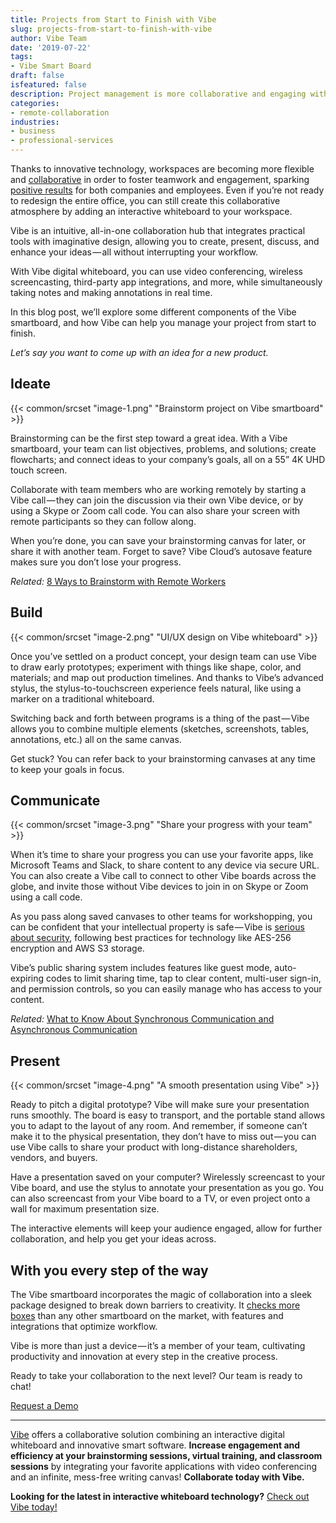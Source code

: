 ```yaml
---
title: Projects from Start to Finish with Vibe
slug: projects-from-start-to-finish-with-vibe
author: Vibe Team
date: '2019-07-22'
tags:
- Vibe Smart Board
draft: false
isfeatured: false
description: Project management is more collaborative and engaging with a Vibe interactive whiteboard.
categories:
- remote-collaboration
industries:
- business
- professional-services
---
```


Thanks to innovative technology, workspaces are becoming more flexible and [collaborative](https://medium.com/vibe-team/how-to-build-a-collaborative-workspace-and-why-you-should-e3eaebbf799e) in order to foster teamwork and engagement, sparking [positive results](https://hbr.org/2014/10/workspaces-that-move-people) for both companies and employees. Even if you’re not ready to redesign the entire office, you can still create this collaborative atmosphere by adding an interactive whiteboard to your workspace.

Vibe is an intuitive, all-in-one collaboration hub that integrates practical tools with imaginative design, allowing you to create, present, discuss, and enhance your ideas — all without interrupting your workflow.

With Vibe digital whiteboard, you can use video conferencing, wireless screencasting, third-party app integrations, and more, while simultaneously taking notes and making annotations in real time.

In this blog post, we’ll explore some different components of the Vibe smartboard, and how Vibe can help you manage your project from start to finish.

*Let’s say you want to come up with an idea for a new product.*

## Ideate

{{< common/srcset "image-1.png" "Brainstorm project on Vibe smartboard" >}}

Brainstorming can be the first step toward a great idea. With a Vibe smartboard, your team can list objectives, problems, and solutions; create flowcharts; and connect ideas to your company’s goals, all on a 55” 4K UHD touch screen.

Collaborate with team members who are working remotely by starting a Vibe call — they can join the discussion via their own Vibe device, or by using a Skype or Zoom call code. You can also share your screen with remote participants so they can follow along.

When you’re done, you can save your brainstorming canvas for later, or share it with another team. Forget to save? Vibe Cloud’s autosave feature makes sure you don’t lose your progress.

*Related:* [8 Ways to Brainstorm with Remote Workers](https://vibe.us/blog/8-ways-to-brainstorm-with-remote-workers/)

## Build

{{< common/srcset "image-2.png" "UI/UX design on Vibe whiteboard" >}}

Once you’ve settled on a product concept, your design team can use Vibe to draw early prototypes; experiment with things like shape, color, and materials; and map out production timelines. And thanks to Vibe’s advanced stylus, the stylus-to-touchscreen experience feels natural, like using a marker on a traditional whiteboard.

Switching back and forth between programs is a thing of the past — Vibe allows you to combine multiple elements (sketches, screenshots, tables, annotations, etc.) all on the same canvas.

Get stuck? You can refer back to your brainstorming canvases at any time to keep your goals in focus.

## Communicate

{{< common/srcset "image-3.png" "Share your progress with your team" >}}

When it’s time to share your progress you can use your favorite apps, like Microsoft Teams and Slack, to share content to any device via secure URL. You can also create a Vibe call to connect to other Vibe boards across the globe, and invite those without Vibe devices to join in on Skype or Zoom using a call code.

As you pass along saved canvases to other teams for workshopping, you can be confident that your intellectual property is safe — Vibe is [serious about security](https://vibe.us/documents/security/), following best practices for technology like AES-256 encryption and AWS S3 storage.

Vibe’s public sharing system includes features like guest mode, auto-expiring codes to limit sharing time, tap to clear content, multi-user sign-in, and permission controls, so you can easily manage who has access to your content.

*Related:* [What to Know About Synchronous Communication and Asynchronous Communication](https://vibe.us/blog/what-you-need-to-know-about-synchronous-and-asynchronous-communication/)

## Present

{{< common/srcset "image-4.png" "A smooth presentation using Vibe" >}}

Ready to pitch a digital prototype? Vibe will make sure your presentation runs smoothly. The board is easy to transport, and the portable stand allows you to adapt to the layout of any room. And remember, if someone can’t make it to the physical presentation, they don’t have to miss out — you can use Vibe calls to share your product with long-distance shareholders, vendors, and buyers.

Have a presentation saved on your computer? Wirelessly screencast to your Vibe board, and use the stylus to annotate your presentation as you go. You can also screencast from your Vibe board to a TV, or even project onto a wall for maximum presentation size.

The interactive elements will keep your audience engaged, allow for further collaboration, and help you get your ideas across.

## With you every step of the way

The Vibe smartboard incorporates the magic of collaboration into a sleek package designed to break down barriers to creativity. It [checks more boxes](https://medium.com/@vibe.us/vibe-vs-google-jamboard-vs-microsoft-surface-hub-vs-samsung-flip-smartboard-comparison-9e496dd1d56b) than any other smartboard on the market, with features and integrations that optimize workflow.

Vibe is more than just a device — it’s a member of your team, cultivating productivity and innovation at every step in the creative process.

Ready to take your collaboration to the next level? Our team is ready to chat!

[Request a Demo](https://landing.vibe.us/request-demo)



---

[Vibe](https://vibe.us/) offers a collaborative solution combining an interactive digital whiteboard and innovative smart software. **Increase engagement and efficiency at your brainstorming sessions, virtual training, and classroom sessions** by integrating your favorite applications with video conferencing and an infinite, mess-free writing canvas! **Collaborate today with Vibe.**

**Looking for the latest in interactive whiteboard technology?** [Check out Vibe today!](https://vibe.us/order/)
